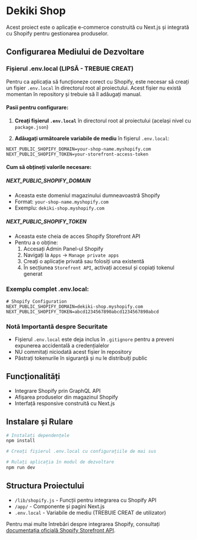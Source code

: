 # Dekiki Shop

Acest proiect este o aplicație e-commerce construită cu Next.js și integrată cu Shopify pentru gestionarea produselor.

## Configurarea Mediului de Dezvoltare

### Fișierul .env.local (LIPSĂ - TREBUIE CREAT)

Pentru ca aplicația să funcționeze corect cu Shopify, este necesar să creați un fișier `.env.local` în directorul root al proiectului. Acest fișier nu există momentan în repository și trebuie să îl adăugați manual.

#### Pasii pentru configurare:

1. **Creați fișierul `.env.local`** în directorul root al proiectului (același nivel cu `package.json`)

2. **Adăugați următoarele variabile de mediu** în fișierul `.env.local`:

```env
NEXT_PUBLIC_SHOPIFY_DOMAIN=your-shop-name.myshopify.com
NEXT_PUBLIC_SHOPIFY_TOKEN=your-storefront-access-token
```

#### Cum să obțineți valorile necesare:

##### NEXT_PUBLIC_SHOPIFY_DOMAIN
- Aceasta este domeniul magazinului dumneavoastră Shopify
- Format: `your-shop-name.myshopify.com`
- Exemplu: `dekiki-shop.myshopify.com`

##### NEXT_PUBLIC_SHOPIFY_TOKEN
- Aceasta este cheia de acces Shopify Storefront API
- Pentru a o obține:
  1. Accesați Admin Panel-ul Shopify
  2. Navigați la `Apps` → `Manage private apps`
  3. Creați o aplicație privată sau folosiți una existentă
  4. În secțiunea `Storefront API`, activați accesul și copiați tokenul generat

### Exemplu complet .env.local:

```env
# Shopify Configuration
NEXT_PUBLIC_SHOPIFY_DOMAIN=dekiki-shop.myshopify.com
NEXT_PUBLIC_SHOPIFY_TOKEN=abcd1234567890abcd1234567890abcd
```

### Notă Importantă despre Securitate

- Fișierul `.env.local` este deja inclus în `.gitignore` pentru a preveni expunerea accidentală a credențialelor
- NU commitați niciodată acest fișier în repository
- Păstrați tokenurile în siguranță și nu le distribuiți public

## Funcționalități

- Integrare Shopify prin GraphQL API
- Afișarea produselor din magazinul Shopify
- Interfață responsive construită cu Next.js

## Instalare și Rulare

```bash
# Instalați dependențele
npm install

# Creați fișierul .env.local cu configurațiile de mai sus

# Rulați aplicația în modul de dezvoltare
npm run dev
```

## Structura Proiectului

- `/lib/shopify.js` - Funcții pentru integrarea cu Shopify API
- `/app/` - Componente și pagini Next.js
- `.env.local` - Variabile de mediu (TREBUIE CREAT de utilizator)

Pentru mai multe întrebări despre integrarea Shopify, consultați [documentația oficială Shopify Storefront API](https://shopify.dev/docs/storefront-api).
